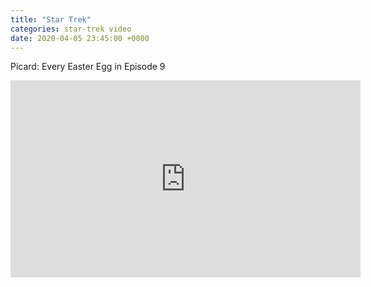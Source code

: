 ```yaml
---
title: "Star Trek"
categories: star-trek video
date: 2020-04-05 23:45:00 +0000
---
```

Picard: Every Easter Egg in Episode 9

<div><iframe width="560" height="315" src="https://www.youtube-nocookie.com/embed/bUofwyWu87o" frameborder="0" allow="accelerometer; autoplay; encrypted-media; gyroscope; picture-in-picture" allowfullscreen></iframe></div>
